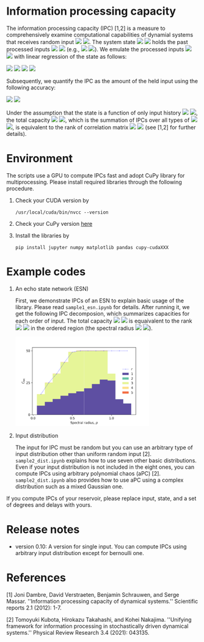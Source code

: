 # Information processing capacity
The information processing capacity (IPC) [1,2] is a measure to comprehensively examine computational capabilities of dynamial systems that receives random input 
<img src="https://render.githubusercontent.com/render/math?math={\displaystyle u_t }#gh-light-mode-only">
<img src="https://render.githubusercontent.com/render/math?math={\displaystyle\color{white} u_t }#gh-dark-mode-only">. 
The system state 
<img src="https://render.githubusercontent.com/render/math?math={\displaystyle x_t }#gh-light-mode-only">
<img src="https://render.githubusercontent.com/render/math?math={\displaystyle\color{white} x_t }#gh-dark-mode-only">
holds the past processed inputs 
<img src="https://render.githubusercontent.com/render/math?math={\displaystyle z_t }#gh-light-mode-only">
<img src="https://render.githubusercontent.com/render/math?math={\displaystyle\color{white} z_t }#gh-dark-mode-only"> (e.g.,
<img src="https://render.githubusercontent.com/render/math?math={\displaystyle z_t=u_{t-1},u_{t-2},u_{t-1}u_{t-2} }#gh-light-mode-only">
<img src="https://render.githubusercontent.com/render/math?math={\displaystyle\color{white} z_t=u_{t-1},u_{t-2},u_{t-1}u_{t-2} }#gh-dark-mode-only">). 
We emulate the processed inputs 
<img src="https://render.githubusercontent.com/render/math?math={ z_t }#gh-light-mode-only">
<img src="https://render.githubusercontent.com/render/math?math={\color{white} z_t }#gh-dark-mode-only"> with linear regression of the state as follows: 

<img src="https://render.githubusercontent.com/render/math?math={\displaystyle \hat{w} = \arg\min_w \sum_t (z_t - w^\top\cdot x_t)^2, }#gh-light-mode-only">
<img src="https://render.githubusercontent.com/render/math?math={\displaystyle\color{white} \hat{w} = \arg\min_w \sum_t (z_t - w^\top\cdot x_t)^2, }#gh-dark-mode-only">

<img src="https://render.githubusercontent.com/render/math?math={\displaystyle \hat{z}_t = \hat{w}^\top\cdot x_t. }#gh-light-mode-only">
<img src="https://render.githubusercontent.com/render/math?math={\displaystyle\color{white} \hat{z}_t = \hat{w}^\top\cdot x_t. }#gh-dark-mode-only">

Subsequently, we quantify the IPC as the amount of the held input using the following accuracy: 

<img src="https://render.githubusercontent.com/render/math?math={\displaystyle C = 1 - \frac{\sum_t (\hat{z}_t-z_t)^2}{\sum_t z_t^2}. }#gh-light-mode-only">
<img src="https://render.githubusercontent.com/render/math?math={\displaystyle\color{white} C = 1 - \frac{\sum_t (\hat{z}_t-z_t)^2}{\sum_t z_t^2}. }#gh-dark-mode-only"> 

Under the assumption that the state is a function of only input history 
<img src="https://render.githubusercontent.com/render/math?math={\displaystyle x_t = f(u_{t-1},u_{t-2},\ldots) }#gh-light-mode-only">
<img src="https://render.githubusercontent.com/render/math?math={\displaystyle\color{white} x_t = f(u_{t-1},u_{t-2},\ldots) }#gh-dark-mode-only">, the total capacity 
<img src="https://render.githubusercontent.com/render/math?math={\displaystyle C_{\rm tot} }#gh-light-mode-only">
<img src="https://render.githubusercontent.com/render/math?math={\displaystyle\color{white} C_{\rm tot} }#gh-dark-mode-only">, which is the summation of IPCs over all types of 
<img src="https://render.githubusercontent.com/render/math?math={\displaystyle z_t }#gh-light-mode-only">
<img src="https://render.githubusercontent.com/render/math?math={\displaystyle\color{white} z_t }#gh-dark-mode-only">, is equivalent to the rank of correlation matrix 
<img src="https://render.githubusercontent.com/render/math?math={\displaystyle r }#gh-light-mode-only">
<img src="https://render.githubusercontent.com/render/math?math={\displaystyle\color{white} r }#gh-dark-mode-only"> (see [1,2] for further details). 


# Environment
The scripts use a GPU to compute IPCs fast and adopt CuPy library for multiprocessing. 
Please install required libraries through the following procedure. 
1. Check your CUDA version by 
    ```
    /usr/local/cuda/bin/nvcc --version
    ```
2. Check your CuPy version [here](https://docs.cupy.dev/en/stable/install.html#installing-cupy)

3. Install the libraries by 
    ```
    pip install jupyter numpy matplotlib pandas cupy-cudaXXX
    ```

# Example codes
1. An echo state network (ESN)

    First, we demonstrate IPCs of an ESN to explain basic usage of the library. 
    Please read `sample1_esn.ipynb` for details. 
    After running it, we get the following IPC decomposion, which summarizes capacities for each order of input. 
    The total capacity 
    <img src="https://render.githubusercontent.com/render/math?math={\displaystyle C_{\rm tot} }#gh-light-mode-only">
    <img src="https://render.githubusercontent.com/render/math?math={\displaystyle\color{white} C_{\rm tot} }#gh-dark-mode-only">
    is equaivalent to the rank 
    <img src="https://render.githubusercontent.com/render/math?math={\displaystyle r }#gh-light-mode-only">
    <img src="https://render.githubusercontent.com/render/math?math={\displaystyle\color{white} r }#gh-dark-mode-only"> in the ordered region 
    (the spectral radius <img src="https://render.githubusercontent.com/render/math?math={\displaystyle \rho<1.0 }#gh-light-mode-only">
    <img src="https://render.githubusercontent.com/render/math?math={\displaystyle\color{white} \rho<1.0 }#gh-dark-mode-only">). 

    <img src="sample1.png" width=350>
    
2. Input distribution

    The input for IPC must be random but you can use an arbitrary type of input distribution other than uniform random input [2]. 
    `sample2_dist.ipynb` explains how to use seven other basic distributions. 
    Even if your input distribution is not included in the eight ones, you can compute IPCs using arbitrary polynomial chaos (aPC) [2]. 
    `sample2_dist.ipynb` also provides how to use aPC using a complex distribution such as a mixed Gaussian one. 



    

If you compute IPCs of your reservoir, please replace input, state, and a set of degrees and delays with yours. 

# Release notes
- version 0.10: 
A version for single input. 
You can compute IPCs using arbitrary input distribution except for bernoulli one. 

# References 
[1] Joni Dambre, David Verstraeten, Benjamin Schrauwen, and Serge Massar. ''Information processing capacity of dynamical systems.'' Scientific reports 2.1 (2012): 1-7.

[2] Tomoyuki Kubota, Hirokazu Takahashi, and Kohei Nakajima. ''Unifying framework for information processing in stochastically driven dynamical systems.'' Physical Review Research 3.4 (2021): 043135.
